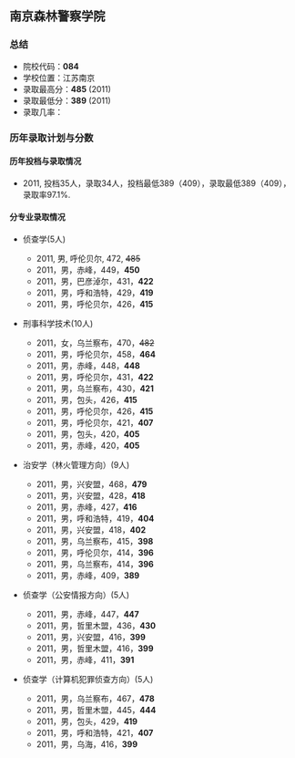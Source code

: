 ## 南京森林警察学院  
  
### 总结  
- 院校代码：__084__  
- 学校位置：江苏南京  
- 录取最高分：__485__ (2011)  
- 录取最低分：__389__ (2011)  
- 录取几率：  
 
  
### 历年录取计划与分数  

#### 历年投档与录取情况  
- 2011, 投档35人，录取34人，投档最低389（409），录取最低389（409），录取率97.1%.  
  

#### 分专业录取情况  
- 侦查学(5人)  
    - 2011, 男, 呼伦贝尔, 472, ~~485~~    
    - 2011，男，赤峰，449，__450__  
    - 2011，男，巴彦淖尔，431，__422__  
    - 2011，男，呼和浩特，429，__419__  
    - 2011，男，呼伦贝尔，426，__415__  
  
- 刑事科学技术(10人)  
    - 2011，女，乌兰察布，470，~~482~~  
    - 2011，男，呼伦贝尔，458，__464__  
    - 2011，男，赤峰，448，__448__  
    - 2011，男，呼伦贝尔，431，__422__  
    - 2011，男，乌兰察布，430，__421__  
    - 2011，男，包头，426，__415__  
    - 2011，男，呼伦贝尔，426，__415__  
    - 2011，男，呼伦贝尔，421，__407__
    - 2011，男，包头，420，__405__  
    - 2011，男，赤峰，420，__405__  
    
- 治安学（林火管理方向）(9人)  
    - 2011，男，兴安盟，468，__479__  
    - 2011，男，兴安盟，428，__418__  
    - 2011，男，赤峰，427，__416__  
    - 2011，男，呼和浩特，419，__404__  
    - 2011，男，兴安盟，418，__402__  
    - 2011，男，乌兰察布，415，__398__  
    - 2011，男，呼伦贝尔，414，__396__  
    - 2011，男，乌兰察布，414，__396__  
    - 2011，男，赤峰，409，__389__  
    
- 侦查学（公安情报方向）(5人)  
    - 2011，男，赤峰，447，__447__  
    - 2011，男，哲里木盟，436，__430__  
    - 2011，男，兴安盟，416，__399__  
    - 2011，男，哲里木盟，416，__399__  
    - 2011，男，赤峰，411，__391__  
    
- 侦查学（计算机犯罪侦查方向）(5人)  
    - 2011，男，乌兰察布，467，__478__  
    - 2011，男，哲里木盟，445，__444__  
    - 2011，男，包头，429，__419__  
    - 2011，男，呼和浩特，421，__407__  
    - 2011，男，乌海，416，__399__  
    
    
